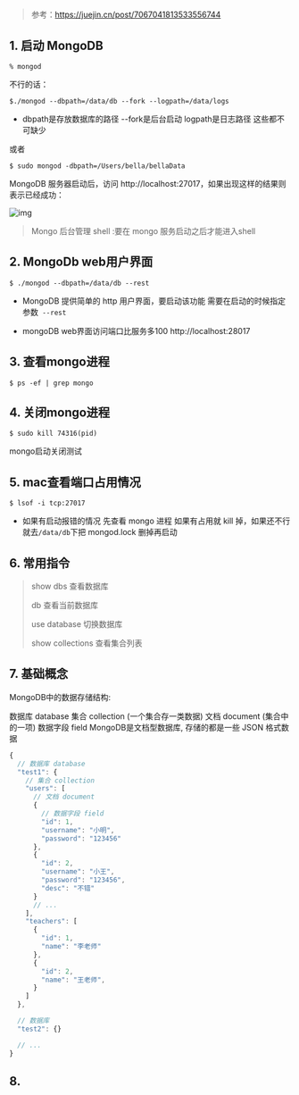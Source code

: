 #

> 参考：https://juejin.cn/post/7067041813533556744
## 1. 启动 MongoDB 

`% mongod`

不行的话：

`$./mongod --dbpath=/data/db --fork --logpath=/data/logs`
- dbpath是存放数据库的路径 --fork是后台启动 logpath是日志路径 这些都不可缺少

或者

`$ sudo mongod -dbpath=/Users/bella/bellaData`

MongoDB 服务器启动后，访问 http://localhost:27017，如果出现这样的结果则表示已经成功：

![img](https://p3-juejin.byteimg.com/tos-cn-i-k3u1fbpfcp/cd52ff14f3514480a1680228bcbbec87~tplv-k3u1fbpfcp-zoom-in-crop-mark:4536:0:0:0.awebp?)

> Mongo 后台管理 shell
> :要在 mongo 服务启动之后才能进入shell

## 2. MongoDb web用户界面

`$ ./mongod --dbpath=/data/db --rest`

- MongoDB 提供简单的 http 用户界面，要启动该功能 需要在启动的时候指定参数` --rest`

- mongoDB web界面访问端口比服务多100
http://localhost:28017

## 3. 查看mongo进程

`$ ps -ef | grep mongo`

## 4. 关闭mongo进程

`$ sudo kill 74316(pid)`

mongo启动关闭测试

## 5. mac查看端口占用情况

`$ lsof -i tcp:27017`

- 如果有启动报错的情况 先查看 mongo 进程 如果有占用就 kill 掉，如果还不行就去`/data/db`下把 mongod.lock 删掉再启动

## 6. 常用指令

> show dbs 查看数据库
> 
> db 查看当前数据库
> 
> use database 切换数据库
> 
> show collections 查看集合列表

## 7. 基础概念

MongoDB中的数据存储结构:

数据库 database
集合 collection (一个集合存一类数据)
文档 document (集合中的一项)
数据字段 field
MongoDB是文档型数据库, 存储的都是一些 JSON 格式数据

```js
{
  // 数据库 database
  "test1": {
    // 集合 collection
    "users": [
      // 文档 document
      {
        // 数据字段 field
        "id": 1,
        "username": "小明",
        "password": "123456"
      },
      {
        "id": 2,
        "username": "小王",
        "password": "123456",
        "desc": "不错"
      }
      // ...
    ],
    "teachers": [
      {
        "id": 1,
        "name": "李老师"
      },
      {
        "id": 2,
        "name": "王老师",
      }
    ]
  },

  // 数据库
  "test2": {}

  // ...
}

```

## 8.
